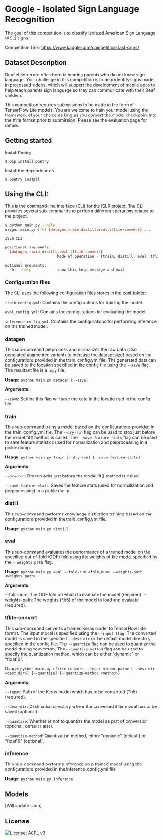 # Google - Isolated Sign Language Recognition
The goal of this competition is to classify isolated American Sign Language (ASL) signs.

Competition Link: https://www.kaggle.com/competitions/asl-signs/

## Dataset Description
Deaf children are often born to hearing parents who do not know sign language. Your challenge in this competition is to help identify signs made in processed videos, which will support the development of mobile apps to help teach parents sign language so they can communicate with their Deaf children.

This competition requires submissions to be made in the form of TensorFlow Lite models. You are welcome to train your model using the framework of your choice as long as you convert the model checkpoint into the tflite format prior to submission. Please see the evaluation page for details.

## Getting started

Install Poetry

`$ pip install poetry`

Install the dependencies

`$ poetry install`

## Using the CLI:

This is the command-line interface (CLI) for the ISLR project. The CLI provides several sub-commands to perform different operations related to the project.

```bash
$ python main.py --help
usage: main.py [-h] {datagen,train,distill,eval,tflite-convert} ...

ISLR CLI

positional arguments:
  {datagen,train,distill,eval,tflite-convert}
                        Mode of operation - [train, distill, eval, tflite-convert]

optional arguments:
  -h, --help            show this help message and exit
```

### Configuration files
The CLI uses the following configuration files stores in the [conf folder](./conf/):

`train_config.yml`: Contains the configurations for training the model.

`eval_config.yml`: Contains the configurations for evaluating the model.

`inference_config.yml`: Contains the configurations for performing inference on the trained model.

### datagen

This sub-command preprocess and normalizes the raw data (also generated augmented variants to increase the dataset size) based on the configurations provided in the train_config.yml file. The generated data can be saved to the location specified in the config file using the `--save` flag. The resultant file is a `.npy` file.

**Usage:** `python main.py datagen [--save]`

**Arguments**:

`--save`: Setting this flag will save the data in the location set in the config file.

### train
This sub-command trains a model based on the configurations provided in the train_config.yml file. The `--dry-run` flag can be used to stop just before the model.fit() method is called. The `--save-feature-stats` flag can be used to save feature statistics used for normalization and preprocessing in a pickle dump.

**Usage:** `python main.py train [--dry-run] [--save-feature-stats]`

**Arguments**:

`--dry-run`: Dry run exits just before the model.fit() method is called.

`--save-feature-stats`: Saves the feature stats (used for normalization and preprocessing) in a pickle dump.

### distill

This sub-command performs knowledge distillation training based on the configurations provided in the train_config.yml file.

**Usage:** `python main.py distill`

### eval

This sub-command evaluates the performance of a trained model on the specified out-of-fold (OOF) fold using the weights of the model specified by the `--weights-path` flag.

**Usage:** `python main.py eval --fold-num <fold_num> --weights-path <weights_path>`

**Arguments**:

--fold-num: The OOF fold on which to evaluate the model (required).
--weights-path: The weights (*.h5) of the model to load and evaluate (required).

### tflite-convert
This sub-command converts a trained Keras model to TensorFlow Lite format. The input model is specified using the `--input flag`. The converted model is saved in the specified `--dest-dir` or the default model directory specified in the config file. The `--quantize` flag can be used to quantize the model during conversion. The `--quantize-method` flag can be used to specify the quantization method, which can be either "dynamic" or "float16".

Usage: `python main.py tflite-convert --input <input_path> [--dest-dir <dest_dir>] [--quantize] [--quantize-method <method>]`

**Arguments:**

`--input`: Path of the Keras model which has to be converted (*.h5) (required).

`--dest-dir`: Destination directory where the converted tflite model has to be saved (optional).

`--quantize`: Whether or not to quantize the model as part of conversion (optional, default False).

`--quantize-method`: Quantization method, either "dynamic" (default) or "float16" (optional).

### inference

This sub-command performs inference on a trained model using the configurations provided in the inference_config.yml file.

**Usage:** `python main.py inference`

## Models

[Will update soon]

## License
[![License: AGPL v3](https://img.shields.io/badge/License-AGPL_v3-blue.svg)](https://www.gnu.org/licenses/agpl-3.0)
